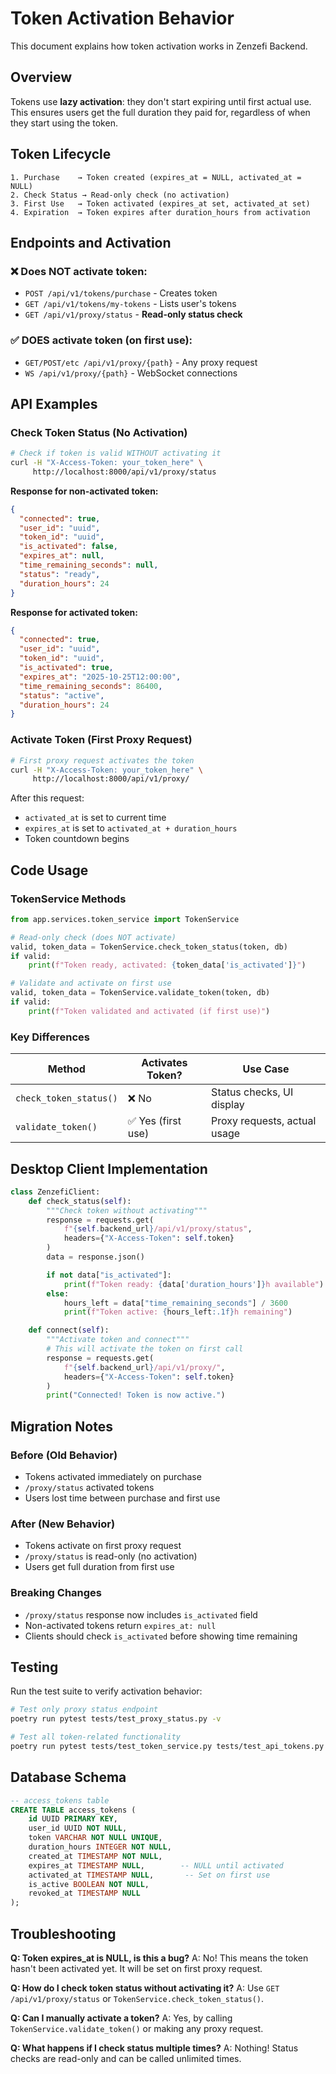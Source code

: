 # Token Activation Behavior

This document explains how token activation works in Zenzefi Backend.

## Overview

Tokens use **lazy activation**: they don't start expiring until first actual use. This ensures users get the full duration they paid for, regardless of when they start using the token.

## Token Lifecycle

```
1. Purchase    → Token created (expires_at = NULL, activated_at = NULL)
2. Check Status → Read-only check (no activation)
3. First Use   → Token activated (expires_at set, activated_at set)
4. Expiration  → Token expires after duration_hours from activation
```

## Endpoints and Activation

### ❌ Does NOT activate token:
- `POST /api/v1/tokens/purchase` - Creates token
- `GET /api/v1/tokens/my-tokens` - Lists user's tokens
- `GET /api/v1/proxy/status` - **Read-only status check**

### ✅ DOES activate token (on first use):
- `GET/POST/etc /api/v1/proxy/{path}` - Any proxy request
- `WS /api/v1/proxy/{path}` - WebSocket connections

## API Examples

### Check Token Status (No Activation)

```bash
# Check if token is valid WITHOUT activating it
curl -H "X-Access-Token: your_token_here" \
     http://localhost:8000/api/v1/proxy/status
```

**Response for non-activated token:**
```json
{
  "connected": true,
  "user_id": "uuid",
  "token_id": "uuid",
  "is_activated": false,
  "expires_at": null,
  "time_remaining_seconds": null,
  "status": "ready",
  "duration_hours": 24
}
```

**Response for activated token:**
```json
{
  "connected": true,
  "user_id": "uuid",
  "token_id": "uuid",
  "is_activated": true,
  "expires_at": "2025-10-25T12:00:00",
  "time_remaining_seconds": 86400,
  "status": "active",
  "duration_hours": 24
}
```

### Activate Token (First Proxy Request)

```bash
# First proxy request activates the token
curl -H "X-Access-Token: your_token_here" \
     http://localhost:8000/api/v1/proxy/
```

After this request:
- `activated_at` is set to current time
- `expires_at` is set to `activated_at + duration_hours`
- Token countdown begins

## Code Usage

### TokenService Methods

```python
from app.services.token_service import TokenService

# Read-only check (does NOT activate)
valid, token_data = TokenService.check_token_status(token, db)
if valid:
    print(f"Token ready, activated: {token_data['is_activated']}")

# Validate and activate on first use
valid, token_data = TokenService.validate_token(token, db)
if valid:
    print(f"Token validated and activated (if first use)")
```

### Key Differences

| Method | Activates Token? | Use Case |
|--------|------------------|----------|
| `check_token_status()` | ❌ No | Status checks, UI display |
| `validate_token()` | ✅ Yes (first use) | Proxy requests, actual usage |

## Desktop Client Implementation

```python
class ZenzefiClient:
    def check_status(self):
        """Check token without activating"""
        response = requests.get(
            f"{self.backend_url}/api/v1/proxy/status",
            headers={"X-Access-Token": self.token}
        )
        data = response.json()

        if not data["is_activated"]:
            print(f"Token ready: {data['duration_hours']}h available")
        else:
            hours_left = data["time_remaining_seconds"] / 3600
            print(f"Token active: {hours_left:.1f}h remaining")

    def connect(self):
        """Activate token and connect"""
        # This will activate the token on first call
        response = requests.get(
            f"{self.backend_url}/api/v1/proxy/",
            headers={"X-Access-Token": self.token}
        )
        print("Connected! Token is now active.")
```

## Migration Notes

### Before (Old Behavior)
- Tokens activated immediately on purchase
- `/proxy/status` activated tokens
- Users lost time between purchase and first use

### After (New Behavior)
- Tokens activate on first proxy request
- `/proxy/status` is read-only (no activation)
- Users get full duration from first use

### Breaking Changes
- `/proxy/status` response now includes `is_activated` field
- Non-activated tokens return `expires_at: null`
- Clients should check `is_activated` before showing time remaining

## Testing

Run the test suite to verify activation behavior:

```bash
# Test only proxy status endpoint
poetry run pytest tests/test_proxy_status.py -v

# Test all token-related functionality
poetry run pytest tests/test_token_service.py tests/test_api_tokens.py tests/test_proxy_status.py -v
```

## Database Schema

```sql
-- access_tokens table
CREATE TABLE access_tokens (
    id UUID PRIMARY KEY,
    user_id UUID NOT NULL,
    token VARCHAR NOT NULL UNIQUE,
    duration_hours INTEGER NOT NULL,
    created_at TIMESTAMP NOT NULL,
    expires_at TIMESTAMP NULL,        -- NULL until activated
    activated_at TIMESTAMP NULL,       -- Set on first use
    is_active BOOLEAN NOT NULL,
    revoked_at TIMESTAMP NULL
);
```

## Troubleshooting

**Q: Token expires_at is NULL, is this a bug?**
A: No! This means the token hasn't been activated yet. It will be set on first proxy request.

**Q: How do I check token status without activating it?**
A: Use `GET /api/v1/proxy/status` or `TokenService.check_token_status()`.

**Q: Can I manually activate a token?**
A: Yes, by calling `TokenService.validate_token()` or making any proxy request.

**Q: What happens if I check status multiple times?**
A: Nothing! Status checks are read-only and can be called unlimited times.
